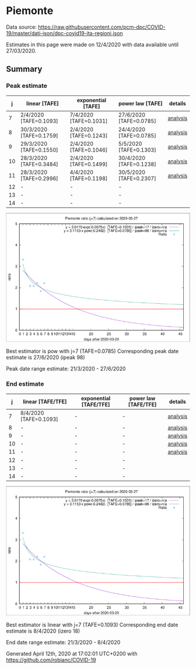 # Piemonte


Data source: https://raw.githubusercontent.com/pcm-dpc/COVID-19/master/dati-json/dpc-covid19-ita-regioni.json

Estimates in this page were made on 12/4/2020 with data available until 27/03/2020.


## Summary 

### Peak estimate 
|j|linear [TAFE]|exponential [TAFE]|power law [TAFE]|details|
|---|----|-----------|---------|-------|
|7|2/4/2020 [TAFE=0.1093]|7/4/2020 [TAFE=0.1031]|27/6/2020 [TAFE=0.0785]|[analysis](COVID-19_piemonte_j7_2020-03-27.md)|
|8|30/3/2020 [TAFE=0.1759]|2/4/2020 [TAFE=0.1243]|24/4/2020 [TAFE=0.0785]|[analysis](COVID-19_piemonte_j8_2020-03-27.md)|
|9|29/3/2020 [TAFE=0.1550]|2/4/2020 [TAFE=0.1046]|5/5/2020 [TAFE=0.1303]|[analysis](COVID-19_piemonte_j9_2020-03-27.md)|
|10|28/3/2020 [TAFE=0.3484]|2/4/2020 [TAFE=0.1499]|30/4/2020 [TAFE=0.1238]|[analysis](COVID-19_piemonte_j10_2020-03-27.md)|
|11|28/3/2020 [TAFE=0.2996]|4/4/2020 [TAFE=0.1198]|30/5/2020 [TAFE=0.2307]|[analysis](COVID-19_piemonte_j11_2020-03-27.md)|
|12|-|-|-||
|13|-|-|-||
|14|-|-|-||

![best peak estimate](COVID-19_piemonte_j7_2020-03-27.png)

Best estimator is pow with j=7 (TAFE=0.0785)
Corresponding peak date estimate is 27/6/2020 (ipeak 98)


Peak date range estimate: 21/3/2020 - 27/6/2020

### End estimate 
|j|linear [TAFE/TFE]|exponential [TAFE/TFE]|power law [TAFE/TFE]|details|
|---|----|-----------|---------|-------|
|7|8/4/2020 [TAFE=0.1093]|-|-|[analysis](COVID-19_piemonte_j7_2020-03-27.md)|
|8|-|-|-|[analysis](COVID-19_piemonte_j8_2020-03-27.md)|
|9|-|-|-|[analysis](COVID-19_piemonte_j9_2020-03-27.md)|
|10|-|-|-|[analysis](COVID-19_piemonte_j10_2020-03-27.md)|
|11|-|-|-|[analysis](COVID-19_piemonte_j11_2020-03-27.md)|
|12|-|-|-||
|13|-|-|-||
|14|-|-|-||

![best zero estimate](COVID-19_piemonte_j7_2020-03-27.png)

Best estimator is linear with j=7 (TAFE=0.1093)
Corresponding end date estimate is 8/4/2020 (izero 18)


End date range estimate: 21/3/2020 - 8/4/2020

Generated April 12th, 2020 at 17:02:01 UTC+0200 with https://github.com/robianc/COVID-19
